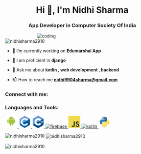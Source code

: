 <h1 align="center">Hi 👋, I'm Nidhi Sharma</h1>
<h3 align="center">App Developer in Computer Society Of India</h3>

<img align="right" alt="coding" width="400" src ="https://user-images.githubusercontent.com/55389276/140866485-8fb1c876-9a8f-4d6a-98dc-08c4981eaf70.gif">



<p align="left"> <img src="https://komarev.com/ghpvc/?username=nidhisharma2910&label=Profile%20views&color=0e75b6&style=flat" alt="nidhisharma2910" /> </p>

- 🔭 I’m currently working on **Edumarshal App**

- 🌱 I am proficient in **django**

- 💬 Ask me about **kotlin , web development , backend**

- 📫 How to reach me **nidhi9904sharma@gmail.com**

<h3 align="left">Connect with me:</h3>
<p align="left">
</p>

<h3 align="left">Languages and Tools:</h3>
<p align="left"> <a href="https://developer.android.com" target="_blank" rel="noreferrer"> <img src="https://raw.githubusercontent.com/devicons/devicon/master/icons/android/android-original-wordmark.svg" alt="android" width="40" height="40"/> </a> <a href="https://www.cprogramming.com/" target="_blank" rel="noreferrer"> <img src="https://raw.githubusercontent.com/devicons/devicon/master/icons/c/c-original.svg" alt="c" width="40" height="40"/> </a> <a href="https://www.w3schools.com/cpp/" target="_blank" rel="noreferrer"> <img src="https://raw.githubusercontent.com/devicons/devicon/master/icons/cplusplus/cplusplus-original.svg" alt="cplusplus" width="40" height="40"/> </a> <a href="https://firebase.google.com/" target="_blank" rel="noreferrer"> <img src="https://www.vectorlogo.zone/logos/firebase/firebase-icon.svg" alt="firebase" width="40" height="40"/> </a> <a href="https://developer.mozilla.org/en-US/docs/Web/JavaScript" target="_blank" rel="noreferrer"> <img src="https://raw.githubusercontent.com/devicons/devicon/master/icons/javascript/javascript-original.svg" alt="javascript" width="40" height="40"/> </a> <a href="https://kotlinlang.org" target="_blank" rel="noreferrer"> <img src="https://www.vectorlogo.zone/logos/kotlinlang/kotlinlang-icon.svg" alt="kotlin" width="40" height="40"/> </a> <a href="https://www.python.org" target="_blank" rel="noreferrer"> <img src="https://raw.githubusercontent.com/devicons/devicon/master/icons/python/python-original.svg" alt="python" width="40" height="40"/> </a> </p>

<p><img align="left" src="https://github-readme-stats.vercel.app/api/top-langs?username=nidhisharma2910&show_icons=true&locale=en&layout=compact" alt="nidhisharma2910" /></p>

<p>&nbsp;<img align="center" src="https://github-readme-stats.vercel.app/api?username=nidhisharma2910&show_icons=true&locale=en" alt="nidhisharma2910" /></p>

<p><img align="center" src="https://github-readme-streak-stats.herokuapp.com/?user=nidhisharma2910&" alt="nidhisharma2910" /></p>
